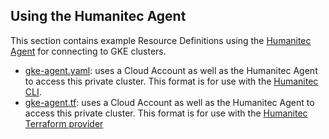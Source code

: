 ## Using the Humanitec Agent

This section contains example Resource Definitions using the [Humanitec Agent](https://developer.humanitec.com/integration-and-extensions/humanitec-agent/overview/) for connecting to GKE clusters.

* [gke-agent.yaml](gke-agent.yaml): uses a Cloud Account as well as the Humanitec Agent to access this private cluster. This format is for use with the [Humanitec CLI](https://developer.humanitec.com/platform-orchestrator/cli/).
* [gke-agent.tf](gke-agent.tf): uses a Cloud Account as well as the Humanitec Agent to access this private cluster. This format is for use with the [Humanitec Terraform provider](https://registry.terraform.io/providers/humanitec/humanitec)